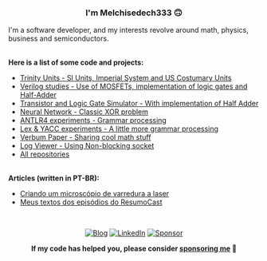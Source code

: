 
### <div align="center">I'm Melchisedech333 🙃</div>

I'm a software developer, and my interests revolve around math, physics, business and semiconductors.

<br>
<b>Here is a list of some code and projects:</b>

- [Trinity Units - SI Units, Imperial System and US Costumary Units](https://github.com/trinity-units/trinity-units)
- [Verilog studies - Use of MOSFETs, implementation of logic gates and Half-Adder](https://github.com/melchisedech333/verilog-experiments)
- [Transistor and Logic Gate Simulator - With implementation of Half Adder](https://github.com/melchisedech333/transistor-simulator)
- [Neural Network - Classic XOR problem](https://github.com/melchisedech333/xor-neural-network)
- [ANTLR4 experiments - Grammar processing](https://github.com/melchisedech333/antlr4-experiments)
- [Lex & YACC experiments - A little more grammar processing](https://github.com/melchisedech333/lex-yacc-experiments)
- [Verbum Paper - Sharing cool math stuff](https://github.com/verbum-paper/verbum-paper)
- [Log Viewer - Using Non-blocking socket](https://github.com/melchisedech333/log-viewer)
- [All repositories](https://github.com/melchisedech333?tab=repositories)

<br>
<b>Articles (written in PT-BR):</b>

- [Criando um microscópio de varredura a laser](https://github.com/melchisedech333/laser-scanning-microscopy)
- [Meus textos dos episódios do ResumoCast](https://github.com/melchisedech333/resumo-cast)


<br>
<div align="center">

[![Blog](https://img.shields.io/badge/Blog-444444?style=for-the-badge&logo=github&logoColor=white)](https://melchisedech333.github.io/)
[![LinkedIn](https://img.shields.io/badge/LinkedIn-0077B5?style=for-the-badge&logo=linkedin&logoColor=white)](https://www.linkedin.com/in/jesse-romero-verbum/)
[![Sponsor](https://img.shields.io/badge/sponsor-30363D?style=for-the-badge&logo=GitHub-Sponsors&logoColor=#white)](https://github.com/sponsors/melchisedech333)

**If my code has helped you, please consider [sponsoring me](https://github.com/sponsors/melchisedech333) :blue_heart:**
  
</div>


